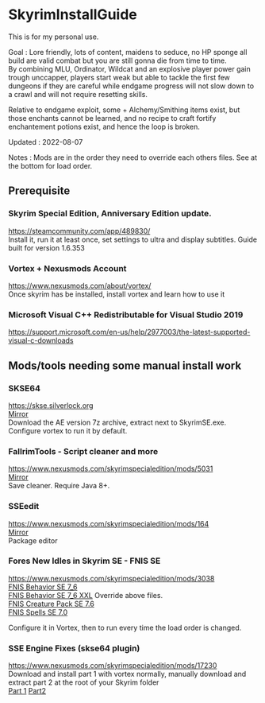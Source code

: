 # SkyrimInstallGuide

This is for my personal use.        

Goal : Lore friendly, lots of content, maidens to seduce, no HP sponge all build are valid combat but you are still gonna die from time to time.           
By combining MLU, Ordinator, Wildcat and an explosive player power gain trough unccapper, players start weak but able to tackle the first few dungeons if they are careful while endgame progress will not slow down to a crawl and will not require resetting skills.   

Relative to endgame exploit, some + Alchemy/Smithing items exist, but those enchants cannot be learned, and no recipe to craft fortify enchantement potions exist, and hence the loop is broken.   
           
Updated : 2022-08-07

Notes : Mods are in the order they need to override each others files. See at the bottom for load order.

## Prerequisite

### Skyrim Special Edition, Anniversary Edition update.        
https://steamcommunity.com/app/489830/             
Install it, run it at least once, set settings to ultra and display subtitles. Guide built for version 1.6.353

### Vortex + Nexusmods Account
https://www.nexusmods.com/about/vortex/          
Once skyrim has be installed, install vortex and learn how to use it     

### Microsoft Visual C++ Redistributable for Visual Studio 2019
https://support.microsoft.com/en-us/help/2977003/the-latest-supported-visual-c-downloads

 ## Mods/tools needing some manual install work             

 ### SKSE64        
https://skse.silverlock.org        
[Mirror](https://nokhal-skyrim.s3.eu-west-2.amazonaws.com/skse64_2_01_05+Mirror.7z)            
Download the AE version 7z archive, extract next to SkyrimSE.exe. Configure vortex to run it by default.   
               
### FallrimTools - Script cleaner and more
https://www.nexusmods.com/skyrimspecialedition/mods/5031   
[Mirror](https://nokhal-skyrim.s3.eu-west-2.amazonaws.com/ReSaver+6.0.310-5031-6-0-310-1596094178.7z)              
Save cleaner. Require Java 8+.         
             
### SSEedit
https://www.nexusmods.com/skyrimspecialedition/mods/164                    
[Mirror](https://nokhal-skyrim.s3.eu-west-2.amazonaws.com/SSEEdit+4.0.4+Installable.7z)      
Package editor        
   
### Fores New Idles in Skyrim SE - FNIS SE   
https://www.nexusmods.com/skyrimspecialedition/mods/3038   
[FNIS Behavior SE 7_6](https://nokhal-skyrim.s3.eu-west-2.amazonaws.com/FNIS+Behavior+SE+7_6-3038-7-6-1582048023.7z)   
[FNIS Behavior SE 7_6 XXL](https://nokhal-skyrim.s3.eu-west-2.amazonaws.com/FNIS+Behavior+SE+7_6+XXL-3038-7-6-1582110624.7z) Override above files.           
[FNIS Creature Pack SE 7.6](https://nokhal-skyrim.s3.eu-west-2.amazonaws.com/FNIS+Creature+Pack+SE+7.6-3038-7-6-1582049490.7z)   
[FNIS Spells SE 7.0](https://nokhal-skyrim.s3.eu-west-2.amazonaws.com/FNIS+Spells+SE+7.0-3038-7-0.zip)     
   
Configure it in Vortex, then to run every time the load order is changed.   

### SSE Engine Fixes (skse64 plugin)
https://www.nexusmods.com/skyrimspecialedition/mods/17230               
Download and install part 1 with vortex normally, manually download and extract part 2 at the root of your Skyrim folder        
[Part 1]()
[Part2]()


